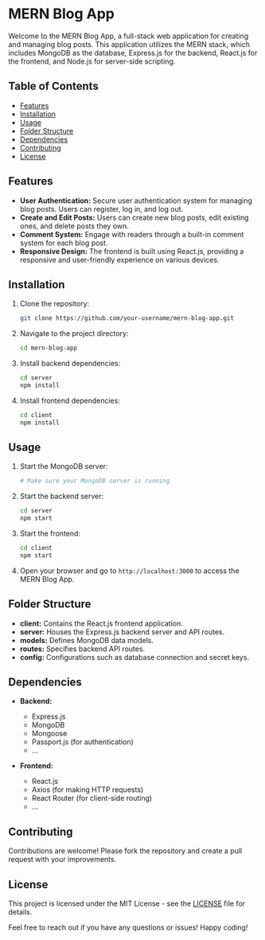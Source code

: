 # MERN Blog App

Welcome to the MERN Blog App, a full-stack web application for creating and managing blog posts. This application utilizes the MERN stack, which includes MongoDB as the database, Express.js for the backend, React.js for the frontend, and Node.js for server-side scripting.

## Table of Contents
- [Features](#features)
- [Installation](#installation)
- [Usage](#usage)
- [Folder Structure](#folder-structure)
- [Dependencies](#dependencies)
- [Contributing](#contributing)
- [License](#license)

## Features

- **User Authentication:** Secure user authentication system for managing blog posts. Users can register, log in, and log out.
- **Create and Edit Posts:** Users can create new blog posts, edit existing ones, and delete posts they own.
- **Comment System:** Engage with readers through a built-in comment system for each blog post.
- **Responsive Design:** The frontend is built using React.js, providing a responsive and user-friendly experience on various devices.

## Installation

1. Clone the repository:

    ```bash
    git clone https://github.com/your-username/mern-blog-app.git
    ```

2. Navigate to the project directory:

    ```bash
    cd mern-blog-app
    ```

3. Install backend dependencies:

    ```bash
    cd server
    npm install
    ```

4. Install frontend dependencies:

    ```bash
    cd client
    npm install
    ```

## Usage

1. Start the MongoDB server:

    ```bash
    # Make sure your MongoDB server is running
    ```

2. Start the backend server:

    ```bash
    cd server
    npm start
    ```

3. Start the frontend:

    ```bash
    cd client
    npm start
    ```

4. Open your browser and go to `http://localhost:3000` to access the MERN Blog App.

## Folder Structure

- **client:** Contains the React.js frontend application.
- **server:** Houses the Express.js backend server and API routes.
- **models:** Defines MongoDB data models.
- **routes:** Specifies backend API routes.
- **config:** Configurations such as database connection and secret keys.

## Dependencies

- **Backend:**
  - Express.js
  - MongoDB
  - Mongoose
  - Passport.js (for authentication)
  - ...

- **Frontend:**
  - React.js
  - Axios (for making HTTP requests)
  - React Router (for client-side routing)
  - ...

## Contributing

Contributions are welcome! Please fork the repository and create a pull request with your improvements.

## License

This project is licensed under the MIT License - see the [LICENSE](LICENSE) file for details.

Feel free to reach out if you have any questions or issues! Happy coding!
